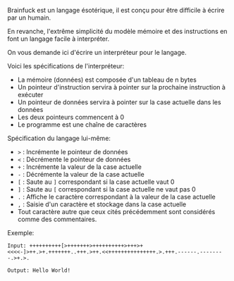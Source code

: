 Brainfuck est un langage ésotérique, il est conçu pour être difficile à écrire par un humain.

En revanche, l'extrême simplicité du modèle mémoire et des instructions en font un langage facile à interpréter.

On vous demande ici d'écrire un interpréteur pour le langage.

Voici les spécifications de l'interpréteur:

* La mémoire (données) est composée d'un tableau de n bytes
* Un pointeur d'instruction servira à pointer sur la prochaine instruction à exécuter
* Un pointeur de données servira à pointer sur la case actuelle dans les données
* Les deux pointeurs commencent à 0
* Le programme est une chaîne de caractères

Spécification du langage lui-même:
* `>` : Incrémente le pointeur de données
* `<` : Décrémente le pointeur de données
* `+` : Incrémente la valeur de la case actuelle
* `-` : Décrémente la valeur de la case actuelle
* `[` : Saute au `]` correspondant si la case actuelle vaut 0
* `]` : Saute au `[` correspondant si la case actuelle ne vaut pas 0
* `.` : Affiche le caractère correspondant à la valeur de la case actuelle
* `,` : Saisie d'un caractère et stockage dans la case actuelle
* Tout caractère autre que ceux cités précédemment sont considérés comme des commentaires.

Exemple:

~~~
Input: ++++++++++[>+++++++>++++++++++>+++>+<<<<-]>++.>+.+++++++..+++.>++.<<+++++++++++++++.>.+++.------.--------.>+.>.

Output: Hello World!
~~~
